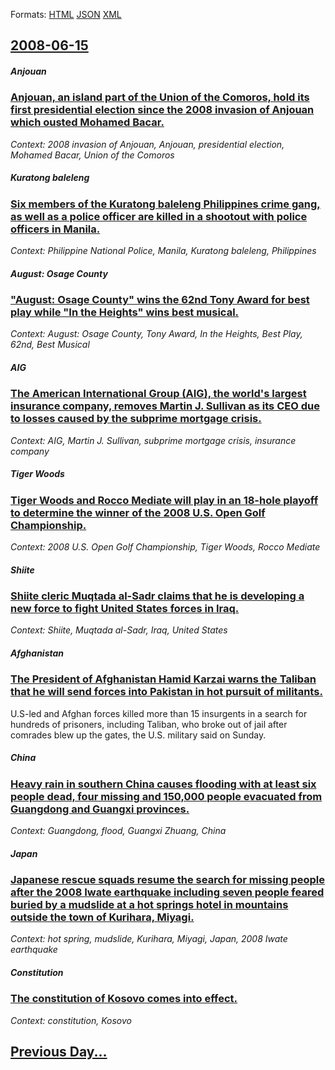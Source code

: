 
Formats: [HTML](2008/06/15/index.html)  [JSON](2008/06/15/index.json)  [XML](2008/06/15/index.xml)  

## [2008-06-15](/news/2008/06/15/index.md)

##### Anjouan
### [ Anjouan, an island part of the Union of the Comoros, hold its first presidential election since the 2008 invasion of Anjouan which ousted Mohamed Bacar. ](/news/2008/06/15/anjouan-an-island-part-of-the-union-of-the-comoros-hold-its-first-presidential-election-since-the-2008-invasion-of-anjouan-which-ousted-m.md)
_Context: 2008 invasion of Anjouan, Anjouan, presidential election, Mohamed Bacar, Union of the Comoros_

##### Kuratong baleleng
### [ Six members of the Kuratong baleleng Philippines crime gang, as well as a police officer are killed in a shootout with police officers in Manila. ](/news/2008/06/15/six-members-of-the-kuratong-baleleng-philippines-crime-gang-as-well-as-a-police-officer-are-killed-in-a-shootout-with-police-officers-in-m.md)
_Context: Philippine National Police, Manila, Kuratong baleleng, Philippines_

##### August: Osage County
### [ "August: Osage County" wins the 62nd Tony Award for best play while "In the Heights" wins best musical. ](/news/2008/06/15/august-osage-county-wins-the-62nd-tony-award-for-best-play-while-in-the-heights-wins-best-musical.md)
_Context: August: Osage County, Tony Award, In the Heights, Best Play, 62nd, Best Musical_

##### AIG
### [ The American International Group (AIG), the world's largest insurance company, removes Martin J. Sullivan as its CEO due to losses caused by the subprime mortgage crisis. ](/news/2008/06/15/the-american-international-group-aig-the-world-s-largest-insurance-company-removes-martin-j-sullivan-as-its-ceo-due-to-losses-caused-b.md)
_Context: AIG, Martin J. Sullivan, subprime mortgage crisis, insurance company_

##### Tiger Woods
### [ Tiger Woods and Rocco Mediate will play in an 18-hole playoff to determine the winner of the 2008 U.S. Open Golf Championship. ](/news/2008/06/15/tiger-woods-and-rocco-mediate-will-play-in-an-18-hole-playoff-to-determine-the-winner-of-the-2008-u-s-open-golf-championship.md)
_Context: 2008 U.S. Open Golf Championship, Tiger Woods, Rocco Mediate_

##### Shiite
### [ Shiite cleric Muqtada al-Sadr claims that he is developing a new force to fight United States forces in Iraq. ](/news/2008/06/15/shiite-cleric-muqtada-al-sadr-claims-that-he-is-developing-a-new-force-to-fight-united-states-forces-in-iraq.md)
_Context: Shiite, Muqtada al-Sadr, Iraq, United States_

##### Afghanistan
### [ The President of Afghanistan Hamid Karzai warns the Taliban that he will send forces into Pakistan in hot pursuit of militants. ](/news/2008/06/15/the-president-of-afghanistan-hamid-karzai-warns-the-taliban-that-he-will-send-forces-into-pakistan-in-hot-pursuit-of-militants.md)
U.S-led and Afghan forces killed more than 15 insurgents in a search for hundreds of prisoners, including Taliban, who broke out of jail after comrades blew up the gates, the U.S. military said on Sunday.

##### China
### [ Heavy rain in southern China causes flooding with at least six people dead, four missing and 150,000 people evacuated from Guangdong and Guangxi provinces. ](/news/2008/06/15/heavy-rain-in-southern-china-causes-flooding-with-at-least-six-people-dead-four-missing-and-150-000-people-evacuated-from-guangdong-and-gu.md)
_Context: Guangdong, flood, Guangxi Zhuang, China_

##### Japan
### [ Japanese rescue squads resume the search for missing people after the 2008 Iwate earthquake including seven people feared buried by a mudslide at a hot springs hotel in mountains outside the town of Kurihara, Miyagi. ](/news/2008/06/15/japanese-rescue-squads-resume-the-search-for-missing-people-after-the-2008-iwate-earthquake-including-seven-people-feared-buried-by-a-mudsl.md)
_Context: hot spring, mudslide, Kurihara, Miyagi, Japan, 2008 Iwate earthquake_

##### Constitution
### [ The constitution of Kosovo comes into effect. ](/news/2008/06/15/the-constitution-of-kosovo-comes-into-effect.md)
_Context: constitution, Kosovo_

## [Previous Day...](/news/2008/06/14/index.md)

